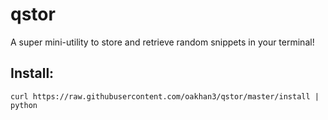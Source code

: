 # qstor

A super mini-utility to store and retrieve random snippets in your terminal!

## Install:

    curl https://raw.githubusercontent.com/oakhan3/qstor/master/install | python

